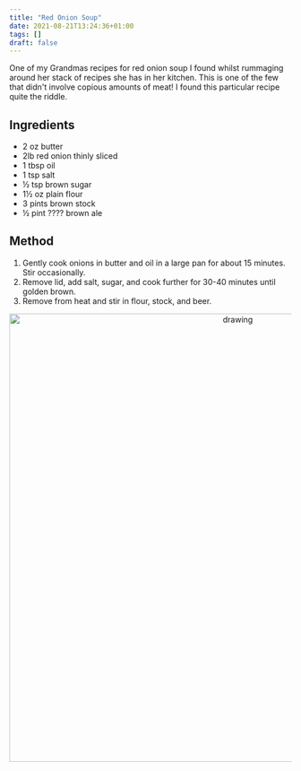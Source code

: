 ```yaml
---
title: "Red Onion Soup"
date: 2021-08-21T13:24:36+01:00
tags: []
draft: false
---
```


One of my Grandmas recipes for red onion soup I found whilst rummaging around her stack of recipes she has in her kitchen. This is one of the few that didn't involve copious amounts of meat! I found this particular recipe quite the riddle.


## Ingredients

* 2 oz butter
* 2lb red onion thinly sliced
* 1 tbsp oil
* 1 tsp salt
* ½ tsp brown sugar  
* 1½ oz plain flour
* 3 pints brown stock
* ½ pint ???? brown ale

## Method

1. Gently cook onions in butter and oil in a large pan for about 15 minutes. Stir occasionally.
2. Remove lid, add salt, sugar, and cook further for 30-40 minutes until golden brown.
3. Remove from heat and stir in flour, stock, and beer.

<p align="center"> 
<img src="/food/images/Red_Onion_Soup.jpeg" alt="drawing" width="800"/>
</p>
<br>

